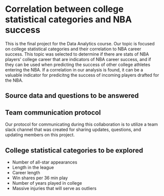 # Correlation between college statistical categories and NBA success
This is the final project for the Data Analytics course. Our topic is focused on college statistical categories and their correlation to NBA career success. This topic was selected to determine if there are stats of NBA players' college career that are indicators of NBA career success, and if they can be used  when predicting the success of other college athletes entering the NBA. If a correlation in our analysis is found, it can be a valuable indicator for predicitng the success of incoming players drafted for the NBA. 

## Source data and questions to be answered 


## Team communication protocol
Our protocol for communicating during this collaboration is to utilize a team slack channel that was created for sharing updates, questions, and updating members on this project. 

## College statistical categories to be explored 
* Number of all-star appearances
* Length in the league 
* Career length
* Win shares per 36 min play
* Number of years played in college 
* Massive injuries that will serve as outliers 




